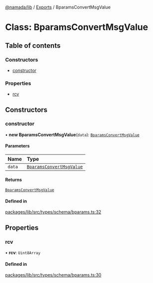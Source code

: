 [@namada/lib](../README.md) / [Exports](../modules.md) / BparamsConvertMsgValue

# Class: BparamsConvertMsgValue

## Table of contents

### Constructors

- [constructor](BparamsConvertMsgValue.md#constructor)

### Properties

- [rcv](BparamsConvertMsgValue.md#rcv)

## Constructors

### constructor

• **new BparamsConvertMsgValue**(`data`): [`BparamsConvertMsgValue`](BparamsConvertMsgValue.md)

#### Parameters

| Name | Type |
| :------ | :------ |
| `data` | [`BparamsConvertMsgValue`](BparamsConvertMsgValue.md) |

#### Returns

[`BparamsConvertMsgValue`](BparamsConvertMsgValue.md)

#### Defined in

[packages/lib/src/types/schema/bparams.ts:32](https://github.com/namada-net/namada-sdkjs/blob/7e52eab0832738d3afb073b6a802625bea75ee25/packages/lib/src/types/schema/bparams.ts#L32)

## Properties

### rcv

• **rcv**: `Uint8Array`

#### Defined in

[packages/lib/src/types/schema/bparams.ts:30](https://github.com/namada-net/namada-sdkjs/blob/7e52eab0832738d3afb073b6a802625bea75ee25/packages/lib/src/types/schema/bparams.ts#L30)
